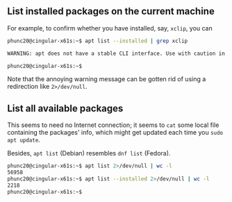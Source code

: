 ## List installed packages on the current machine
For example, to confirm whether you have installed, say, `xclip`, you can
```bash
phunc20@cingular-x61s:~$ apt list --installed | grep xclip

WARNING: apt does not have a stable CLI interface. Use with caution in scripts.

phunc20@cingular-x61s:~$
```
Note that the annoying warning message can be gotten rid of using a redirection like `2>/dev/null`.


## List all available packages
This seems to need no Internet connection; it seems to `cat` some local file containing the
packages' info, which might get updated each time you `sudo apt update`.

Besides, `apt list` (Debian) resembles `dnf list` (Fedora).
```bash
phunc20@cingular-x61s:~$ apt list 2>/dev/null | wc -l
56958
phunc20@cingular-x61s:~$ apt list --installed 2>/dev/null | wc -l
2218
phunc20@cingular-x61s:~$
```
